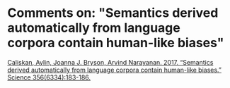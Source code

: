 # Comments on: "Semantics derived automatically from language corpora contain human-like biases"
[Caliskan, Aylin, Joanna J. Bryson, Arvind Narayanan. 2017. “Semantics derived automatically from language corpora contain human-like biases.” Science 356(6334):183-186.](http://science.sciencemag.org/content/356/6334/183)
